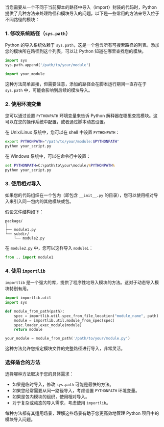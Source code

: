 当您需要从一个不同于当前脚本的路径中导入（import）封装的代码时，Python 提供了几种方法来处理路径和模块导入的问题。以下是一些常用的方法来导入位于不同路径的模块：

### 1. 修改系统路径（`sys.path`）
Python 的导入系统依赖于 `sys.path`，这是一个包含所有可搜索路径的列表。添加您的模块所在路径到这个列表，可以让 Python 知道在哪里查找您的模块。

```python
import sys
sys.path.append('/path/to/your/module')

import your_module
```

这种方法简单直接，但需要注意，添加的路径会在脚本运行期间一直存在于 `sys.path` 中，可能会影响到后续的模块导入。

### 2. 使用环境变量
您可以通过设置 `PYTHONPATH` 环境变量来告诉 Python 解释器在哪里查找模块。这可以在您的操作系统中配置，或者通过脚本动态设置。

在 Unix/Linux 系统中，您可以在 shell 中设置 `PYTHONPATH`：
```bash
export PYTHONPATH="/path/to/your/module:$PYTHONPATH"
python your_script.py
```

在 Windows 系统中，可以在命令行中设置：
```cmd
set PYTHONPATH=C:\path\to\your\module;%PYTHONPATH%
python your_script.py
```

### 3. 使用相对导入
如果您的代码组织在一个包内（即包含 `__init__.py` 的目录），您可以使用相对导入来引入同一包内的其他模块或包。

假设文件结构如下：
```
package/
│
├── module1.py
└── subdir/
    └── module2.py
```

在 `module2.py` 中，您可以这样导入 `module1`：
```python
from .. import module1
```

### 4. 使用 `importlib`
`importlib` 是一个强大的库，提供了程序性地导入模块的方法。这对于动态导入模块特别有用。

```python
import importlib.util
import sys

def module_from_path(path):
    spec = importlib.util.spec_from_file_location("module_name", path)
    module = importlib.util.module_from_spec(spec)
    spec.loader.exec_module(module)
    return module

your_module = module_from_path('/path/to/your/module.py')
```

这种方法允许您指定模块文件的完整路径进行导入，非常灵活。

### 选择适合的方法
选择哪种方法取决于您的具体需求：
- 如果是临时导入，修改 `sys.path` 可能是最快的方法。
- 如果您经常需要从同一路径导入，考虑设置 `PYTHONPATH` 环境变量。
- 如果是包内模块的组织，使用相对导入。
- 对于复杂或动态的导入需求，考虑使用 `importlib`。

每种方法都有其适用场景，理解这些场景有助于您更高效地管理 Python 项目中的模块导入问题。